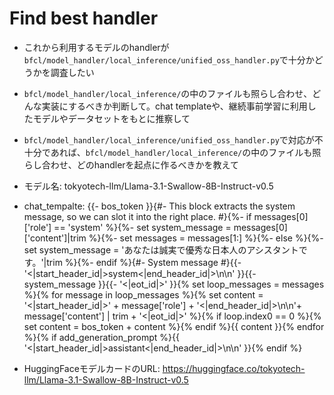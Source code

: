 # Find best handler
- これから利用するモデルのhandlerが`bfcl/model_handler/local_inference/unified_oss_handler.py`で十分かどうかを調査したい
- `bfcl/model_handler/local_inference/`の中のファイルも照らし合わせ、どんな実装にするべきか判断して。chat templateや、継続事前学習に利用したモデルやデータセットをもとに推察して
- `bfcl/model_handler/local_inference/unified_oss_handler.py`で対応が不十分であれば、`bfcl/model_handler/local_inference/`の中のファイルも照らし合わせ、どのhandlerを起点に作るべきかを教えて


- モデル名: tokyotech-llm/Llama-3.1-Swallow-8B-Instruct-v0.5
- chat_tempalte: {{- bos_token }}{#- This block extracts the system message, so we can slot it into the right place. #}{%- if messages[0]['role'] == 'system' %}{%- set system_message = messages[0]['content']|trim %}{%- set messages = messages[1:] %}{%- else %}{%- set system_message = 'あなたは誠実で優秀な日本人のアシスタントです。'|trim %}{%- endif %}{#- System message #}{{- '<|start_header_id|>system<|end_header_id|>\n\n' }}{{- system_message }}{{- '<|eot_id|>' }}{% set loop_messages = messages %}{% for message in loop_messages %}{% set content = '<|start_header_id|>' + message['role'] + '<|end_header_id|>\n\n'+ message['content'] | trim + '<|eot_id|>' %}{% if loop.index0 == 0 %}{% set content = bos_token + content %}{% endif %}{{ content }}{% endfor %}{% if add_generation_prompt %}{{ '<|start_header_id|>assistant<|end_header_id|>\n\n' }}{% endif %}
- HuggingFaceモデルカードのURL: https://huggingface.co/tokyotech-llm/Llama-3.1-Swallow-8B-Instruct-v0.5
